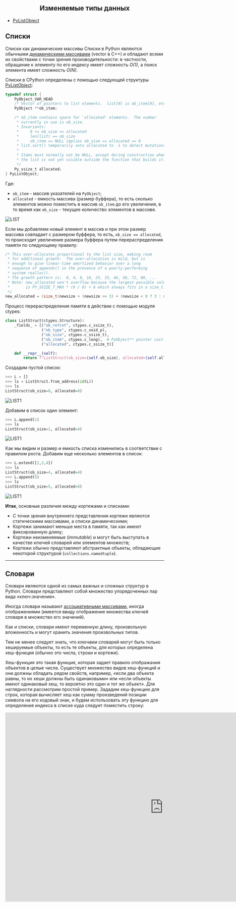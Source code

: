 ## <center>Изменяемые типы данных</center>

* [PyListObject](#Списки)

## Списки

Списки как динамические массивы
Списки в Python являются обычными [динамическими массивами](https://en.wikipedia.org/wiki/Dynamic_array) (vector в C++) и обладают всеми их свойствами с точки зрения производительности: в частности, обращение к элементу по его индексу имеет сложность *O(1)*, а поиск элемента имеет сложность *O(N)*.

Списки в CPython определены с помощью следующей структуры [PyListObject](https://github.com/python/cpython/blob/main/Include/listobject.h#L23):

```c 
typedef struct {
    PyObject_VAR_HEAD
    /* Vector of pointers to list elements.  list[0] is ob_item[0], etc. */
    PyObject **ob_item;

    /* ob_item contains space for 'allocated' elements.  The number
     * currently in use is ob_size.
     * Invariants:
     *     0 <= ob_size <= allocated
     *     len(list) == ob_size
     *     ob_item == NULL implies ob_size == allocated == 0
     * list.sort() temporarily sets allocated to -1 to detect mutations.
     *
     * Items must normally not be NULL, except during construction when
     * the list is not yet visible outside the function that builds it.
     */
    Py_ssize_t allocated;
} PyListObject;
```
Где:
  * `ob_item` - массив указателей на `PyObject`;
  * `allocated` - емкость массива (размер буффера), то есть сколько элементов можно поместить в массив `ob_item` до его увеличения, в то время как `ob_size` - текущее количество элементов в массиве.

![LIST](Sciences/images/cpython/mutable-types/listobject.svg)

Если мы добавляем новый элемент в массив и при этом размер массива совпадает с размером буффера, то есть, `ob_size == allocated`, то происходит увеличение размера буффера путем перераспределения памяти по следующему правилу:

```c 
/* This over-allocates proportional to the list size, making room
 * for additional growth.  The over-allocation is mild, but is
 * enough to give linear-time amortized behavior over a long
 * sequence of appends() in the presence of a poorly-performing
 * system realloc().
 * The growth pattern is:  0, 4, 8, 16, 25, 35, 46, 58, 72, 88, ...
 * Note: new_allocated won't overflow because the largest possible value
 *       is PY_SSIZE_T_MAX * (9 / 8) + 6 which always fits in a size_t.
 */
new_allocated = (size_t)newsize + (newsize >> 3) + (newsize < 9 ? 3 : 6);
```
Процесс перераспределения памяти в действии с помощью модуля ctypes:

```python
class ListStruct(ctypes.Structure):
    _fields_ = [("ob_refcnt", ctypes.c_ssize_t),
                ("ob_type", ctypes.c_void_p),
                ("ob_size", ctypes.c_ssize_t),
                ("ob_item", ctypes.c_long),  # PyObject** pointer cast to long
                ("allocated", ctypes.c_ssize_t)]

    def __repr__(self):
        return f"ListStruct(ob_size={self.ob_size}, allocated={self.allocated})"
```
Создадим пустой список:
```python
>>> L = []
>>> ls = ListStruct.from_address(id(L))
>>> ls
ListStruct(ob_size=0, allocated=0)
```
![LIST1](Sciences/images/cpython/mutable-types/listobject4.svg)

Добавим в список один элемент:
```python
>>> L.append(1)
>>> ls
ListStruct(ob_size=1, allocated=4)
```
![LIST1](Sciences/images/cpython/mutable-types/listobject3.svg)

Как мы видим и размер и емкость списка изменились в соответствии с правилом роста. Добавим еще несколько элементов в список:
```python
>>> L.extend([2,3,4])
>>> ls
ListStruct(ob_size=4, allocated=4)
>>> L.append(5)
>>> ls
ListStruct(ob_size=5, allocated=8)
```
![LIST1](Sciences/images/cpython/mutable-types/listobject2.svg)

**Итак**, основные различия между кортежами и списками:

- С точки зрения внутреннего представления кортежи являются статическими массивами, а списки динамическими;
- Кортежи занимают меньше места в памяти, так как имеют фиксированную длину;
- Кортежи неизменяемые (*immutable*) и могут быть выступать в качестве ключей словарей или элементов множеств;
- Кортежи обычно представляют абстрактные объекты, обладающие некоторой структурой (`collections.namedtuple`).


---
## Словари

Словари являются одной из самых важных и сложных структур в Python. Словари представляют собой множество упорядоченных пар вида «ключ:значение».

Иногда словари называют [ассоциативными массивами](https://ru.wikipedia.org/wiki/Ассоциативный_массив), иногда отображениями (имеется ввиду отображение множества ключей словаря в множество его значений).

Как и списки, словари имеют переменную длину, произвольную вложенность и могут хранить значения произвольных типов.

Тем не менее следует знать, что ключами словарей могут быть только хешируемые объекты, то есть те объекты, для которых определена хеш-функция (обычно это числа, строки и кортежи).

Хеш-функция это такая функция, которая задает правило отображания объектов в целые числа.
Существует множество видов хеш-функций и они должны обладать рядом свойств, например, «если два объекта равны, то их хеши должны быть одинаковыми» или «если объекты имеют одинаковый хеш, то вероятно это один и тот же объект».
Для наглядности рассмотрим простой пример. Зададим хеш-функцию для строк, которая вычисляет хеш как сумму произведений позиции символа на его кодовый знак, и будем использовать эту функцию для определения индекса в списке куда следует поместить строку:

<iframe width="1000" height="600" frameborder="0" src="https://pythontutor.com/iframe-embed.html#code=def%20my_hash%28astring%29%3A%0A%20%20%20%20h%20%3D%200%0A%20%20%20%20for%20pos,%20ch%20in%20enumerate%28astring%29%3A%0A%20%20%20%20%20%20%20%20h%20%2B%3D%20pos%20*%20ord%28ch%29%0A%20%20%20%20return%20h%0A%0AL%20%3D%20%5BNone,%20None,%20None,%20None,%20None%5D%0A%0Aindex%20%3D%20my_hash%28'%D0%AF'%29%20%25%20len%28L%29%0AL%5Bindex%5D%20%3D%20'%D0%AF'%0A%0Aindex%20%3D%20my_hash%28'%D0%BD%D0%B8%D0%BA%D0%BE%D0%B3%D0%B4%D0%B0'%29%20%25%20len%28L%29%0AL%5Bindex%5D%20%3D%20'%D0%BD%D0%B8%D0%BA%D0%BE%D0%B3%D0%B4%D0%B0'%0A%0Aindex%20%3D%20my_hash%28'%D0%BD%D0%B5'%29%20%25%20len%28L%29%0AL%5Bindex%5D%20%3D%20'%D0%BD%D0%B5'%0A%0Aindex%20%3D%20my_hash%28'%D0%BF%D0%BE%D0%B2%D1%82%D0%BE%D1%80%D1%8F%D1%8E%D1%81%D1%8C'%29%20%25%20len%28L%29%0AL%5Bindex%5D%20%3D%20'%D0%BF%D0%BE%D0%B2%D1%82%D0%BE%D1%80%D1%8F%D1%8E%D1%81%D1%8C'&codeDivHeight=400&codeDivWidth=400&cumulative=false&curInstr=0&heapPrimitives=false&origin=opt-frontend.js&py=3&rawInputLstJSON=%5B%5D&textReferences=false"> </iframe>
